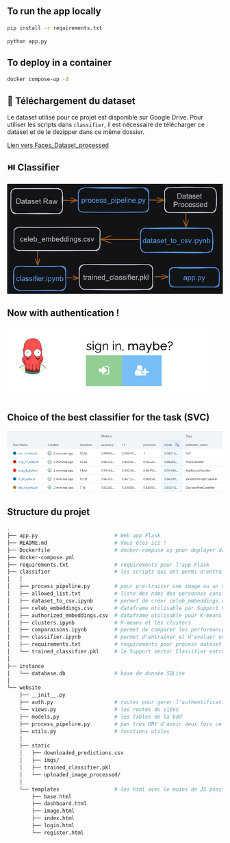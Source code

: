 ## To run the app locally

```bash
pip install -r requirements.txt
```

```bash
python app.py
```

## To deploy in a container

```bash
docker compose-up -d
```

## :floppy_disk: Téléchargement du dataset

Le dataset utilisé pour ce projet est disponible sur Google Drive.
Pour utiliser les scripts dans `classifier`, il est nécessaire de télécharger ce dataset et de le dezipper dans ce même dossier.

[Lien vers Faces_Dataset_processed](https://drive.google.com/file/d/11KawCPnuEFLHctgBaqw3eKaKM5kAfryL/view?usp=sharing)


## :play_or_pause_button:  Classifier
![Image](https://raw.githubusercontent.com/Hatchi-Kin/Clever_Door/main/website/static/imgs/pipeline.png)

## Now with authentication !
![Image](https://raw.githubusercontent.com/Hatchi-Kin/Clever_Door/main/website/static/imgs/login.png)

## Choice of the best classifier for the task (SVC)
![Image](https://raw.githubusercontent.com/Hatchi-Kin/Clever_Door/main/website/static/imgs/experiences_best_model.png)

## Structure du projet

```bash
.
├── app.py                         # Web app Flask
├── README.md                      # Vous êtes ici !
├── Dockerfile                     # docker-compuse up pour deployer dans un container
├── docker-compose.yml
├── requirements.txt               # requirements pour l'app Flask
├── classifier                     # les scripts qui ont permi d'entrainer un classifier
│   │
│   ├── process_pipeline.py        # pour pré-traiter une image ou un dataset complet
│   ├── allowed_list.txt           # liste des noms des personnes considérées "authorisées"
│   ├── dataset_to_csv.ipynb       # permet de créer celeb_embeddings.csv
│   ├── celeb_embeddings.csv       # dataframe utilisable par Support Vector Classifier
│   ├── authorized_embeddings.csv  # dataframe utilisable pour K-means
│   ├── clusters.ipynb             # K-means et les clusters
│   ├── comparaisons.ipynb         # permet de comparer les performances de plusieurs classifiers
│   ├── classifier.ipynb           # permet d'entrainer et d'evaluer un Support Vector Classifier
│   ├── requirements.txt           # requirements pour process dataset et train classifier
│   └── trained_classifier.pkl     # le Support Vector Classifier entrainé
│
├── instance
│   └── database.db                # base de donnée SQLite
│
└── website
    ├── __init__.py
    ├── auth.py                    # routes pour gerer l'authentification
    └── views.py                   # les routes du sites
    ├── models.py                  # les tables de la bdd
    ├── process_pipeline.py        # pas très DRY d'avoir deux fois ce fichiers...
    ├── utils.py                   # fonctions utiles
    │
    ├── static
    │   ├── downloaded_predictions.csv
    │   ├── imgs/
    │   ├── trained_classifier.pkl
    │   └── uploaded_image_processed/
    │
    └── templates                  # les html avec le moins de JS possible
        ├── base.html
        ├── dashboard.html
        ├── image.html
        ├── index.html
        ├── login.html
        └── register.html
```
